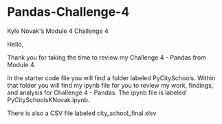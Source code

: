 # Pandas-Challenge-4
Kyle Novak's Module 4 Challenge 4

Hello,

Thank you for taking the time to review my Challenge 4 - Pandas from Module 4.

In the starter code file you will find a folder labeled PyCitySchools. Within that folder you will find my ipynb file for you to review my work, findings, and analysis for Challenge 4 - Pandas. The ipynb file is labeled PyCitySchoolsKNovak.ipynb.

There is also a CSV file labeled city_school_final.xlsv
